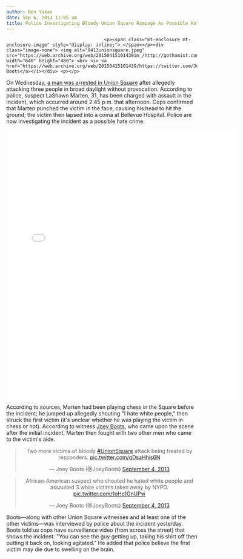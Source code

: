 ```yaml
---
author: Ben Yakas
date: Sep 6, 2013 11:05 am
title: Police Investigating Bloody Union Square Rampage As Possible Hate Crime
---
```


	
										<p><span class="mt-enclosure mt-enclosure-image" style="display: inline;"> </span></p><div class="image-none"> <img alt="9413unionsquare.jpeg" src="https://web.archive.org/web/20150415101439im_/http://gothamist.com/attachments/byakas/9413unionsquare.jpeg" width="640" height="480"> <br> <i> <a href="https://web.archive.org/web/20150415101439/https://twitter.com/JoeyBoots/status/375335651706556416">Joey Boots</a></i></div> <p></p>

<p>On Wednesday, <a href="https://web.archive.org/web/20150415101439/http://gothamist.com/2013/09/04/video_man_screaming_i_hate_white_pe.php">a man was arrested in Union Square</a> after allegedly attacking three people in broad daylight without provocation. According to police, suspect LaShawn Marten, 31, has been charged with assault in the incident, which occurred around 2:45 p.m. that afternoon. Cops confirmed that Marten punched the victim in the face, causing his head to hit the ground; the victim then lapsed into a coma at Bellevue Hospital. Police are now investigating the incident as a possible hate crime.</p>

<center><iframe src="//web.archive.org/web/20150415101439if_/http://instagram.com/p/d2XJJ_y9KW/embed/" width="612" height="710" frameborder="0" scrolling="no" allowtransparency="true"></iframe></center>

<p>According to sources, Marten had been playing chess in the Square before the incident; he jumped up allegedly shouting &quot;I hate white people,&quot; then struck the first victim (it&apos;s unclear whether he was playing the victim in chess or not). According to witness <a href="https://web.archive.org/web/20150415101439/https://twitter.com/JoeyBoots">Joey Boots</a>, who came upon the scene after the initial incident, Marten then fought with two other men who came to the victim&apos;s aide. </p>

<center><blockquote class="twitter-tweet"><p>Two more victims of bloody <a href="https://web.archive.org/web/20150415101439/https://twitter.com/search?q=%23UnionSquare&amp;src=hash">#UnionSquare</a> attack being treated by responders. <a href="https://web.archive.org/web/20150415101439/http://t.co/qDsaHhis6N">pic.twitter.com/qDsaHhis6N</a></p>&#x2014; Joey Boots (@JoeyBoots) <a href="https://web.archive.org/web/20150415101439/https://twitter.com/JoeyBoots/statuses/375336288376717312">September 4, 2013</a></blockquote>
<script async src="//web.archive.org/web/20150415101439js_/http://platform.twitter.com/widgets.js" charset="utf-8"></script></center>

<center><blockquote class="twitter-tweet"><p>African-American suspect who shouted he hated white people and assaulted 3 white victims taken away by NYPD. <a href="https://web.archive.org/web/20150415101439/http://t.co/1oHc1GnUPw">pic.twitter.com/1oHc1GnUPw</a></p>&#x2014; Joey Boots (@JoeyBoots) <a href="https://web.archive.org/web/20150415101439/https://twitter.com/JoeyBoots/statuses/375341019916537856">September 4, 2013</a></blockquote>
<script async src="//web.archive.org/web/20150415101439js_/http://platform.twitter.com/widgets.js" charset="utf-8"></script></center>

<p>Boots&#x2014;along with other Union Square witnesses and at least one of the other victims&#x2014;was interviewed by police about the incident yesterday. Boots told us cops have surveillance video (from across the street) that shows the incident: &quot;You can see the guy getting up, taking his shirt off then putting it back on, looking agitated.&quot; He added that police believe the first victim may die due to swelling on the brain. </p>					
										
									
				